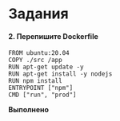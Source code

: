 # Задания
#### 2. Перепишите Dockerfile
```
FROM ubuntu:20.04
COPY ./src /app
RUN apt-get update -y
RUN apt-get install -y nodejs
RUN npm install
ENTRYPOINT ["npm"]
CMD ["run", "prod"]
```

**Выполнено**